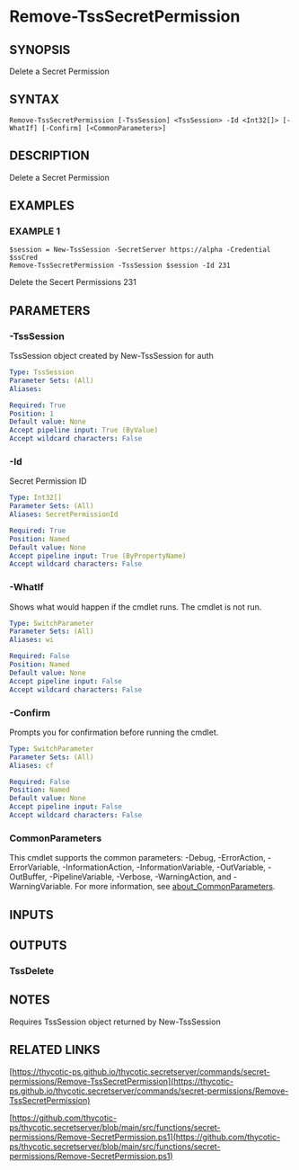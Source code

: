 # Remove-TssSecretPermission

## SYNOPSIS
Delete a Secret Permission

## SYNTAX

```
Remove-TssSecretPermission [-TssSession] <TssSession> -Id <Int32[]> [-WhatIf] [-Confirm] [<CommonParameters>]
```

## DESCRIPTION
Delete a Secret Permission

## EXAMPLES

### EXAMPLE 1
```
$session = New-TssSession -SecretServer https://alpha -Credential $ssCred
Remove-TssSecretPermission -TssSession $session -Id 231
```

Delete the Secert Permissions 231

## PARAMETERS

### -TssSession
TssSession object created by New-TssSession for auth

```yaml
Type: TssSession
Parameter Sets: (All)
Aliases:

Required: True
Position: 1
Default value: None
Accept pipeline input: True (ByValue)
Accept wildcard characters: False
```

### -Id
Secret Permission ID

```yaml
Type: Int32[]
Parameter Sets: (All)
Aliases: SecretPermissionId

Required: True
Position: Named
Default value: None
Accept pipeline input: True (ByPropertyName)
Accept wildcard characters: False
```

### -WhatIf
Shows what would happen if the cmdlet runs.
The cmdlet is not run.

```yaml
Type: SwitchParameter
Parameter Sets: (All)
Aliases: wi

Required: False
Position: Named
Default value: None
Accept pipeline input: False
Accept wildcard characters: False
```

### -Confirm
Prompts you for confirmation before running the cmdlet.

```yaml
Type: SwitchParameter
Parameter Sets: (All)
Aliases: cf

Required: False
Position: Named
Default value: None
Accept pipeline input: False
Accept wildcard characters: False
```

### CommonParameters
This cmdlet supports the common parameters: -Debug, -ErrorAction, -ErrorVariable, -InformationAction, -InformationVariable, -OutVariable, -OutBuffer, -PipelineVariable, -Verbose, -WarningAction, and -WarningVariable. For more information, see [about_CommonParameters](http://go.microsoft.com/fwlink/?LinkID=113216).

## INPUTS

## OUTPUTS

### TssDelete
## NOTES
Requires TssSession object returned by New-TssSession

## RELATED LINKS

[https://thycotic-ps.github.io/thycotic.secretserver/commands/secret-permissions/Remove-TssSecretPermission](https://thycotic-ps.github.io/thycotic.secretserver/commands/secret-permissions/Remove-TssSecretPermission)

[https://github.com/thycotic-ps/thycotic.secretserver/blob/main/src/functions/secret-permissions/Remove-SecretPermission.ps1](https://github.com/thycotic-ps/thycotic.secretserver/blob/main/src/functions/secret-permissions/Remove-SecretPermission.ps1)

